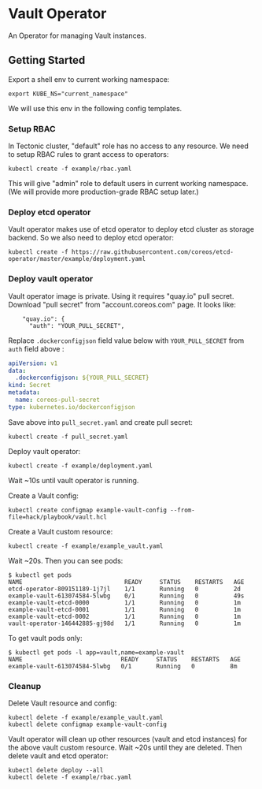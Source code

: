 # Vault Operator

An Operator for managing Vault instances.

## Getting Started

Export a shell env to current working namespace:

```
export KUBE_NS="current_namespace"
```

We will use this env in the following config templates.

### Setup RBAC

In Tectonic cluster, "default" role has no access to any resource.
We need to setup RBAC rules to grant access to operators:

```
kubectl create -f example/rbac.yaml
```

This will give "admin" role to default users in current working namespace.
(We will provide more production-grade RBAC setup later.)

### Deploy etcd operator

Vault operator makes use of etcd operator to deploy etcd cluster as storage backend.
So we also need to deploy etcd operator:

```
kubectl create -f https://raw.githubusercontent.com/coreos/etcd-operator/master/example/deployment.yaml
```

### Deploy vault operator

Vault operator image is private. Using it requires "quay.io" pull secret.
Download "pull secret" from "account.coreos.com" page.
It looks like:
```
    "quay.io": {
      "auth": "YOUR_PULL_SECRET",
```

Replace `.dockerconfigjson` field value below with `YOUR_PULL_SECRET` from `auth` field above :

```yaml
apiVersion: v1
data:
  .dockerconfigjson: ${YOUR_PULL_SECRET}
kind: Secret
metadata:
  name: coreos-pull-secret
type: kubernetes.io/dockerconfigjson
```

Save above into `pull_secret.yaml` and create pull secret:

```
kubectl create -f pull_secret.yaml
```


Deploy vault operator:

```
kubectl create -f example/deployment.yaml
```

Wait ~10s until vault operator is running.

Create a Vault config:

```
kubectl create configmap example-vault-config --from-file=hack/playbook/vault.hcl
```

Create a Vault custom resource:

```
kubectl create -f example/example_vault.yaml
```

Wait ~20s. Then you can see pods:

```
$ kubectl get pods
NAME                             READY     STATUS    RESTARTS   AGE
etcd-operator-809151189-1j7jl    1/1       Running   0          2d
example-vault-613074584-5lwbg    0/1       Running   0          49s
example-vault-etcd-0000          1/1       Running   0          1m
example-vault-etcd-0001          1/1       Running   0          1m
example-vault-etcd-0002          1/1       Running   0          1m
vault-operator-146442885-gj98d   1/1       Running   0          1m
```
To get vault pods only:

```
$ kubectl get pods -l app=vault,name=example-vault
NAME                            READY     STATUS    RESTARTS   AGE
example-vault-613074584-5lwbg   0/1       Running   0          8m
```


### Cleanup

Delete Vault resource and config:

```
kubectl delete -f example/example_vault.yaml
kubectl delete configmap example-vault-config
```

Vault operator will clean up other resources (vault and etcd instances) for 
the above vault custom resource. Wait ~20s until they are deleted.
Then delete vault and etcd operator:

```
kubectl delete deploy --all
kubectl delete -f example/rbac.yaml
```
